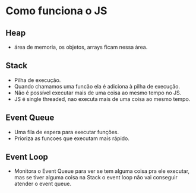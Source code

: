 # Como funciona o JS

## Heap

- área de memoria, os objetos, arrays ficam nessa área.

## Stack

- Pilha de execução.
- Quando chamamos uma funcão ela é adiciona à pilha de execução.
- Não é possível executar mais de uma coisa ao mesmo tempo no JS.
- JS é single threaded, nao executa mais de uma coisa ao mesmo tempo.
  
## Event Queue

- Uma fila de espera para executar funções.
- Prioriza as funcoes que executam mais rápido.

## Event Loop

- Monitora o Event Queue para ver se tem alguma coisa pra ele executar, mas se tiver alguma coisa na Stack o event loop não vai conseguir atender o event queue.
